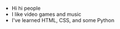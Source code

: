 - Hi hi people
- I like video games and music
- I've learned HTML, CSS, and some Python


<!---
Candyriot2007/Candyriot2007 is a ✨ special ✨ repository because its `README.md` (this file) appears on your GitHub profile.
You can click the Preview link to take a look at your changes.
--->
